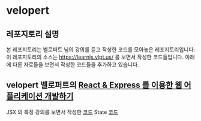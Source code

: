 # velopert

## 레포지토리 설명
본 레포지토리는 벨로퍼트 님의 강의를 듣고 작성한 코드를 모아놓은 레포지토리입니다.
이 레포지토리의 소스는 https://learnjs.vlpt.us/ 를 보면서 작성한 코드들입니다.
아래에 다른 자료들을 보면서 작성한 코드들을 추가하고 있습니다.

## velopert 벨로퍼트의 [React & Express 를 이용한 웹 어플리케이션 개발하기](https://www.inflearn.com/course/react-%EA%B0%95%EC%A2%8C-velopert/)
JSX 의 특징 강의를 보면서 작성한 [코드](https://gist.github.com/AppleCEO/1f8b826fec754c2f4aa51a02586e6940)
State [코드](https://gist.github.com/AppleCEO/0dda1a5a4073f153b9e3de04d5fb408e)
